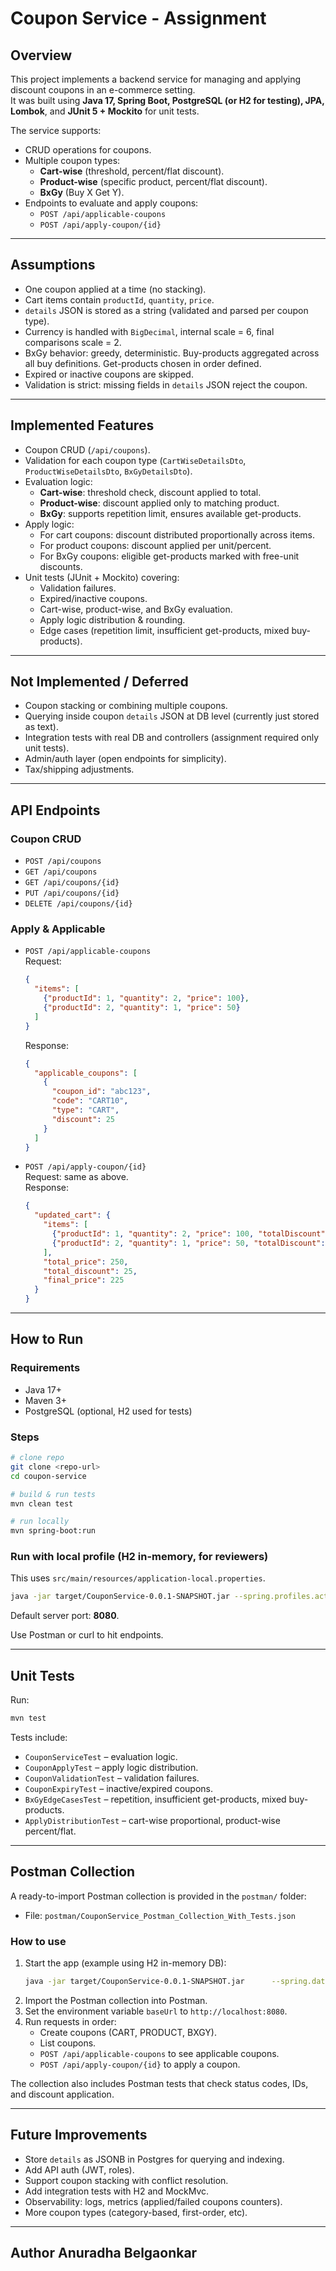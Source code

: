 # Coupon Service - Assignment

## Overview
This project implements a backend service for managing and applying discount coupons in an e-commerce setting.  
It was built using **Java 17, Spring Boot, PostgreSQL (or H2 for testing), JPA, Lombok**, and **JUnit 5 + Mockito** for unit tests.

The service supports:
- CRUD operations for coupons.
- Multiple coupon types:
  - **Cart-wise** (threshold, percent/flat discount).
  - **Product-wise** (specific product, percent/flat discount).
  - **BxGy** (Buy X Get Y).
- Endpoints to evaluate and apply coupons:
  - `POST /api/applicable-coupons`
  - `POST /api/apply-coupon/{id}`

---

## Assumptions
- One coupon applied at a time (no stacking).
- Cart items contain `productId`, `quantity`, `price`.
- `details` JSON is stored as a string (validated and parsed per coupon type).
- Currency is handled with `BigDecimal`, internal scale = 6, final comparisons scale = 2.
- BxGy behavior: greedy, deterministic. Buy-products aggregated across all buy definitions. Get-products chosen in order defined.
- Expired or inactive coupons are skipped.
- Validation is strict: missing fields in `details` JSON reject the coupon.

---

## Implemented Features
- Coupon CRUD (`/api/coupons`).
- Validation for each coupon type (`CartWiseDetailsDto`, `ProductWiseDetailsDto`, `BxGyDetailsDto`).
- Evaluation logic:
  - **Cart-wise**: threshold check, discount applied to total.
  - **Product-wise**: discount applied only to matching product.
  - **BxGy**: supports repetition limit, ensures available get-products.
- Apply logic:
  - For cart coupons: discount distributed proportionally across items.
  - For product coupons: discount applied per unit/percent.
  - For BxGy coupons: eligible get-products marked with free-unit discounts.
- Unit tests (JUnit + Mockito) covering:
  - Validation failures.
  - Expired/inactive coupons.
  - Cart-wise, product-wise, and BxGy evaluation.
  - Apply logic distribution & rounding.
  - Edge cases (repetition limit, insufficient get-products, mixed buy-products).

---

## Not Implemented / Deferred
- Coupon stacking or combining multiple coupons.
- Querying inside coupon `details` JSON at DB level (currently just stored as text).
- Integration tests with real DB and controllers (assignment required only unit tests).
- Admin/auth layer (open endpoints for simplicity).
- Tax/shipping adjustments.

---

## API Endpoints

### Coupon CRUD
- `POST /api/coupons`
- `GET /api/coupons`
- `GET /api/coupons/{id}`
- `PUT /api/coupons/{id}`
- `DELETE /api/coupons/{id}`

### Apply & Applicable
- `POST /api/applicable-coupons`  
  Request:
  ```json
  {
    "items": [
      {"productId": 1, "quantity": 2, "price": 100},
      {"productId": 2, "quantity": 1, "price": 50}
    ]
  }
  ```
  Response:
  ```json
  {
    "applicable_coupons": [
      {
        "coupon_id": "abc123",
        "code": "CART10",
        "type": "CART",
        "discount": 25
      }
    ]
  }
  ```

- `POST /api/apply-coupon/{id}`  
  Request: same as above.  
  Response:
  ```json
  {
    "updated_cart": {
      "items": [
        {"productId": 1, "quantity": 2, "price": 100, "totalDiscount": 20},
        {"productId": 2, "quantity": 1, "price": 50, "totalDiscount": 5}
      ],
      "total_price": 250,
      "total_discount": 25,
      "final_price": 225
    }
  }
  ```

---

## How to Run

### Requirements
- Java 17+
- Maven 3+
- PostgreSQL (optional, H2 used for tests)

### Steps
```bash
# clone repo
git clone <repo-url>
cd coupon-service

# build & run tests
mvn clean test

# run locally
mvn spring-boot:run
```

### Run with local profile (H2 in-memory, for reviewers)
This uses `src/main/resources/application-local.properties`.

```bash
java -jar target/CouponService-0.0.1-SNAPSHOT.jar --spring.profiles.active=local
```

Default server port: **8080**.  

Use Postman or curl to hit endpoints.

---

## Unit Tests
Run:
```bash
mvn test
```

Tests include:
- `CouponServiceTest` – evaluation logic.
- `CouponApplyTest` – apply logic distribution.
- `CouponValidationTest` – validation failures.
- `CouponExpiryTest` – inactive/expired coupons.
- `BxGyEdgeCasesTest` – repetition, insufficient get-products, mixed buy-products.
- `ApplyDistributionTest` – cart-wise proportional, product-wise percent/flat.

---

## Postman Collection

A ready-to-import Postman collection is provided in the `postman/` folder:

- File: `postman/CouponService_Postman_Collection_With_Tests.json`

### How to use
1. Start the app (example using H2 in-memory DB):
   ```bash
   java -jar target/CouponService-0.0.1-SNAPSHOT.jar      --spring.datasource.url=jdbc:h2:mem:testdb;DB_CLOSE_DELAY=-1;DB_CLOSE_ON_EXIT=FALSE      --spring.datasource.driver-class-name=org.h2.Driver      --spring.datasource.username=sa      --spring.datasource.password=      --spring.jpa.hibernate.ddl-auto=create-drop
   ```
2. Import the Postman collection into Postman.
3. Set the environment variable `baseUrl` to `http://localhost:8080`.
4. Run requests in order:
   - Create coupons (CART, PRODUCT, BXGY).
   - List coupons.
   - `POST /api/applicable-coupons` to see applicable coupons.
   - `POST /api/apply-coupon/{id}` to apply a coupon.

The collection also includes Postman tests that check status codes, IDs, and discount application.

---

## Future Improvements
- Store `details` as JSONB in Postgres for querying and indexing.
- Add API auth (JWT, roles).
- Support coupon stacking with conflict resolution.
- Add integration tests with H2 and MockMvc.
- Observability: logs, metrics (applied/failed coupons counters).
- More coupon types (category-based, first-order, etc).

---

## Author **Anuradha Belgaonkar**
